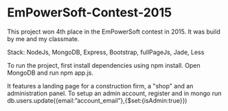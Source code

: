# EmPowerSoft-Contest-2015

This project won 4th place in the EmPowerSoft contest in 2015. It was build by me and my classmate.

Stack: NodeJs, MongoDB, Express, Bootstrap, fullPageJs, Jade, Less

To run the project, first install dependencies using npm install. Open MongoDB and run npm app.js.

It features a landing page for a construction firm, a "shop" and an administration panel. To setup an admin account, register and in mongo run db.users.update({email:”account_email”},{$set:{isAdmin:true}})
